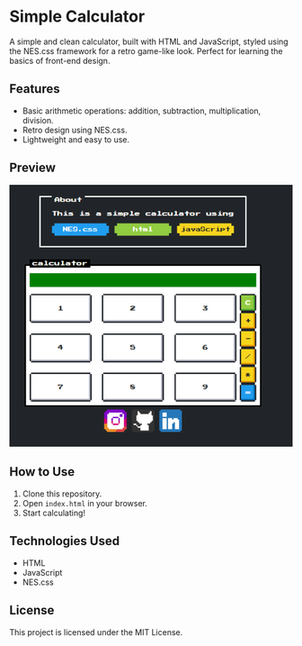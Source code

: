 # Simple Calculator

A simple and clean calculator, built with HTML and JavaScript, styled using the NES.css framework for a retro game-like look. Perfect for learning the basics of front-end design.

## Features
- Basic arithmetic operations: addition, subtraction, multiplication, division.
- Retro design using NES.css.
- Lightweight and easy to use.

## Preview

<img src="/webimg.PNG" alt="Calculator Preview" />

## How to Use
1. Clone this repository.
2. Open `index.html` in your browser.
3. Start calculating!

## Technologies Used
- HTML
- JavaScript
- NES.css

## License
This project is licensed under the MIT License.
